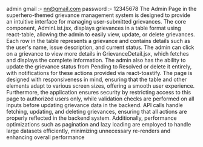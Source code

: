 admin
gmail :- nn@gmail.com
password :- 12345678
The Admin Page in the superhero-themed grievance management system is designed to provide an intuitive interface for managing user-submitted grievances. The core component, AdminList.jsx, displays grievances in a table format using react-table, allowing the admin to easily view, update, or delete grievances. Each row in the table represents a grievance and contains details such as the user's name, issue description, and current status. The admin can click on a grievance to view more details in GrievanceDetail.jsx, which fetches and displays the complete information. The admin also has the ability to update the grievance status from Pending to Resolved or delete it entirely, with notifications for these actions provided via react-toastify. The page is designed with responsiveness in mind, ensuring that the table and other elements adapt to various screen sizes, offering a smooth user experience. Furthermore, the application ensures security by restricting access to this page to authorized users only, while validation checks are performed on all inputs before updating grievance data in the backend. API calls handle fetching, updating, and deleting grievances, ensuring that all actions are properly reflected in the backend system. Additionally, performance optimizations such as pagination and lazy loading are employed to handle large datasets efficiently, minimizing unnecessary re-renders and enhancing overall performance 
